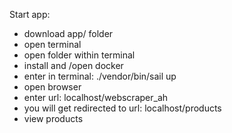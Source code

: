
Start app:
- download app/ folder
- open terminal
- open folder within terminal
- install and /open docker
- enter in terminal: ./vendor/bin/sail up
- open browser
- enter url: localhost/webscraper_ah
- you will get redirected to url: localhost/products
- view products
